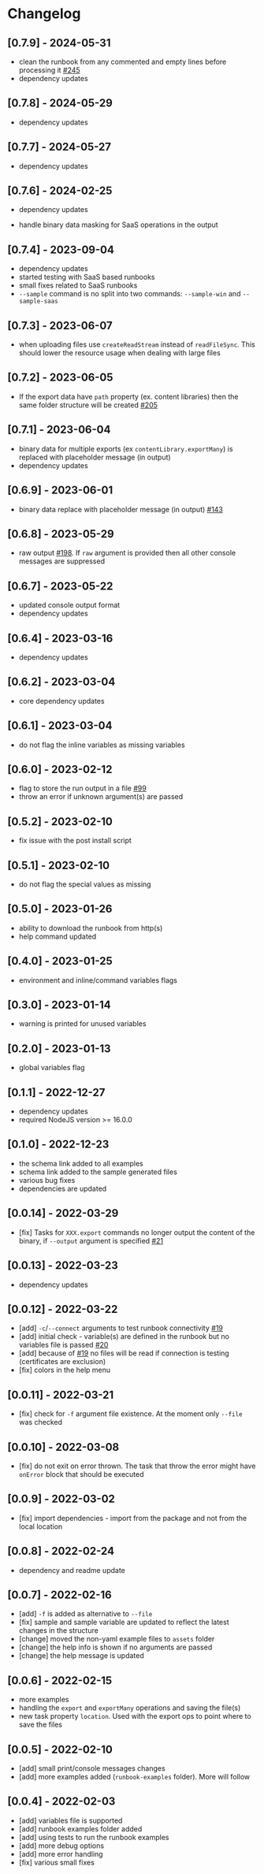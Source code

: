 # Changelog

## [0.7.9] - 2024-05-31

- clean the runbook from any commented and empty lines before processing it [#245](https://github.com/Informatiqal/automatiqal-cli/issues/245)
- dependency updates

## [0.7.8] - 2024-05-29

- dependency updates

## [0.7.7] - 2024-05-27

- dependency updates

## [0.7.6] - 2024-02-25

- dependency updates

- handle binary data masking for SaaS operations in the output

## [0.7.4] - 2023-09-04

- dependency updates
- started testing with SaaS based runbooks
- small fixes related to SaaS runbooks
- `--sample` command is no split into two commands: `--sample-win` and `--sample-saas`

## [0.7.3] - 2023-06-07

- when uploading files use `createReadStream` instead of `readFileSync`. This should lower the resource usage when dealing with large files

## [0.7.2] - 2023-06-05

- If the export data have `path` property (ex. content libraries) then the same folder structure will be created [#205](https://github.com/Informatiqal/automatiqal-cli/issues/205)

## [0.7.1] - 2023-06-04

- binary data for multiple exports (ex `contentLibrary.exportMany`) is replaced with placeholder message (in output)
- dependency updates

## [0.6.9] - 2023-06-01

- binary data replace with placeholder message (in output) [#143](https://github.com/Informatiqal/automatiqal-cli/issues/143)

## [0.6.8] - 2023-05-29

- raw output [#198](https://github.com/Informatiqal/automatiqal-cli/issues/198). If `raw` argument is provided then all other console messages are suppressed

## [0.6.7] - 2023-05-22

- updated console output format
- dependency updates

## [0.6.4] - 2023-03-16

- dependency updates

## [0.6.2] - 2023-03-04

- core dependency updates

## [0.6.1] - 2023-03-04

- do not flag the inline variables as missing variables

## [0.6.0] - 2023-02-12

- flag to store the run output in a file [#99](https://github.com/Informatiqal/automatiqal-cli/issues/99)
- throw an error if unknown argument(s) are passed

## [0.5.2] - 2023-02-10

- fix issue with the post install script

## [0.5.1] - 2023-02-10

- do not flag the special values as missing

## [0.5.0] - 2023-01-26

- ability to download the runbook from http(s)
- help command updated

## [0.4.0] - 2023-01-25

- environment and inline/command variables flags

## [0.3.0] - 2023-01-14

- warning is printed for unused variables

## [0.2.0] - 2023-01-13

- global variables flag

## [0.1.1] - 2022-12-27

- dependency updates
- required NodeJS version >= 16.0.0

## [0.1.0] - 2022-12-23

- the schema link added to all examples
- schema link added to the sample generated files
- various bug fixes
- dependencies are updated

## [0.0.14] - 2022-03-29

- [fix] Tasks for `XXX.export` commands no longer output the content of the binary, if `--output` argument is specified [#21](https://github.com/Informatiqal/automatiqal-cli/issues/21)

## [0.0.13] - 2022-03-23

- dependency updates

## [0.0.12] - 2022-03-22

- [add] `-c`/`--connect` arguments to test runbook connectivity [#19](https://github.com/Informatiqal/automatiqal-cli/issues/19)
- [add] initial check - variable(s) are defined in the runbook but no variables file is passed [#20](https://github.com/Informatiqal/automatiqal-cli/issues/20)
- [add] because of [#19](https://github.com/Informatiqal/automatiqal-cli/issues/19) no files will be read if connection is testing (certificates are exclusion)
- [fix] colors in the help menu

## [0.0.11] - 2022-03-21

- [fix] check for `-f` argument file existence. At the moment only `--file` was checked

## [0.0.10] - 2022-03-08

- [fix] do not exit on error thrown. The task that throw the error might have `onError` block that should be executed

## [0.0.9] - 2022-03-02

- [fix] import dependencies - import from the package and not from the local location

## [0.0.8] - 2022-02-24

- dependency and readme update

## [0.0.7] - 2022-02-16

- [add] `-f` is added as alternative to `--file`
- [fix] sample and sample variable are updated to reflect the latest changes in the structure
- [change] moved the non-yaml example files to `assets` folder
- [change] the help info is shown if no arguments are passed
- [change] the help message is updated

## [0.0.6] - 2022-02-15

- more examples
- handling the `export` and `exportMany` operations and saving the file(s)
- new task property `location`. Used with the export ops to point where to save the files

## [0.0.5] - 2022-02-10

- [add] small print/console messages changes
- [add] more examples added (`runbook-examples` folder). More will follow

## [0.0.4] - 2022-02-03

- [add] variables file is supported
- [add] runbook examples folder added
- [add] using tests to run the runbook examples
- [add] more debug options
- [add] more error handling
- [fix] various small fixes
